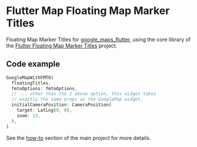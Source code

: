 # Flutter Map Floating Map Marker Titles

Floating Map Marker Titles for [google_maps_flutter](https://github.com/flutter/plugins/tree/master/packages/google_maps_flutter/google_maps_flutter), using the core library of the [Flutter Floating Map Marker Titles](https://github.com/androidseb/flutter_map_floating_marker_titles) project.

## Code example

```dart
GoogleMapWithFMTO(
  floatingTitles,
  fmtoOptions: fmtoOptions,
  // ... other than the 2 above option, this widget takes
  // exactly the same props as the GoogleMap widget.
  initialCameraPosition: CameraPosition(
    target: LatLng(0, 0),
    zoom: 13,
  ),
)
```

See the [how-to](https://github.com/androidseb/flutter_map_floating_marker_titles#how-to-use-this-library-in-your-code) section of the main project for more details.
